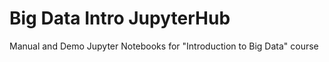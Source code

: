 # Big Data Intro JupyterHub
Manual and Demo Jupyter Notebooks for "Introduction to Big Data" course
